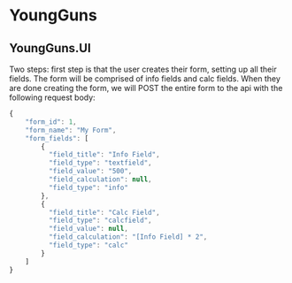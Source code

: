 # YoungGuns

## YoungGuns.UI
Two steps: first step is that the user creates their form, setting up all their fields. The form will be comprised of info fields and calc fields. When they are done creating the form, we will POST the entire form to the api with the following request body:

```js
{
    "form_id": 1,
    "form_name": "My Form",
    "form_fields": [
        {
          "field_title": "Info Field",
          "field_type": "textfield",
          "field_value": "500",
          "field_calculation": null,
          "field_type": "info"
        },
        {
          "field_title": "Calc Field",
          "field_type": "calcfield",
          "field_value": null,
          "field_calculation": "[Info Field] * 2",
          "field_type": "calc"
        }
    ]
}
```
